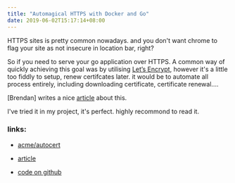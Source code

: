 ```yaml
---
title: "Automagical HTTPS with Docker and Go"
date: 2019-06-02T15:17:14+08:00
---
```


HTTPS sites is pretty common nowadays.  and you don't want chrome to flag your site as not insecure in location bar, right?

So if you need to serve your go application over HTTPS. A common way of quickly achieving this goal was by utilising [Let’s Encrypt](https://letsencrypt.org/), however it's a little too fiddly to setup, renew certifcates later. it would be to automate all process entirely, including downloading certificate, certificate renewal....

[Brendan] writes a nice [article]((https://medium.com/weareservian/automagical-https-with-docker-and-go-4953fdaf83d2) ) about this.

I've tried it in my project, it's perfect. highly recommond to read it.


### links:

- [acme/autocert](https://godoc.org/golang.org/x/crypto/acme/autocert)

- [article](https://medium.com/weareservian/automagical-https-with-docker-and-go-4953fdaf83d2)

- [code on github](https://github.com/bmon/go-web-base)
